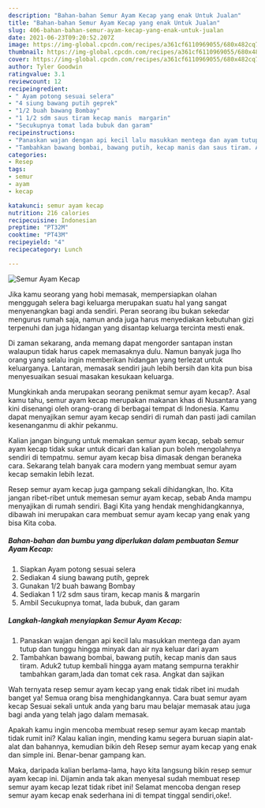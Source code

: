```yaml
---
description: "Bahan-bahan Semur Ayam Kecap yang enak Untuk Jualan"
title: "Bahan-bahan Semur Ayam Kecap yang enak Untuk Jualan"
slug: 406-bahan-bahan-semur-ayam-kecap-yang-enak-untuk-jualan
date: 2021-06-23T09:20:52.207Z
image: https://img-global.cpcdn.com/recipes/a361cf6110969055/680x482cq70/semur-ayam-kecap-foto-resep-utama.jpg
thumbnail: https://img-global.cpcdn.com/recipes/a361cf6110969055/680x482cq70/semur-ayam-kecap-foto-resep-utama.jpg
cover: https://img-global.cpcdn.com/recipes/a361cf6110969055/680x482cq70/semur-ayam-kecap-foto-resep-utama.jpg
author: Tyler Goodwin
ratingvalue: 3.1
reviewcount: 12
recipeingredient:
- " Ayam potong sesuai selera"
- "4 siung bawang putih geprek"
- "1/2 buah bawang Bombay"
- "1 1/2 sdm saus tiram kecap manis  margarin"
- "Secukupnya tomat lada bubuk dan garam"
recipeinstructions:
- "Panaskan wajan dengan api kecil lalu masukkan mentega dan ayam tutup dan tunggu hingga minyak dan air nya keluar dari ayam"
- "Tambahkan bawang bombai, bawang putih, kecap manis dan saus tiram. Aduk2 tutup kembali hingga ayam matang sempurna terakhir tambahkan garam,lada dan tomat cek rasa. Angkat dan sajikan"
categories:
- Resep
tags:
- semur
- ayam
- kecap

katakunci: semur ayam kecap 
nutrition: 216 calories
recipecuisine: Indonesian
preptime: "PT32M"
cooktime: "PT43M"
recipeyield: "4"
recipecategory: Lunch

---
```



![Semur Ayam Kecap](https://img-global.cpcdn.com/recipes/a361cf6110969055/680x482cq70/semur-ayam-kecap-foto-resep-utama.jpg)

Jika kamu seorang yang hobi memasak, mempersiapkan olahan menggugah selera bagi keluarga merupakan suatu hal yang sangat menyenangkan bagi anda sendiri. Peran seorang ibu bukan sekedar mengurus rumah saja, namun anda juga harus menyediakan kebutuhan gizi terpenuhi dan juga hidangan yang disantap keluarga tercinta mesti enak.

Di zaman  sekarang, anda memang dapat mengorder santapan instan walaupun tidak harus capek memasaknya dulu. Namun banyak juga lho orang yang selalu ingin memberikan hidangan yang terlezat untuk keluarganya. Lantaran, memasak sendiri jauh lebih bersih dan kita pun bisa menyesuaikan sesuai masakan kesukaan keluarga. 



Mungkinkah anda merupakan seorang penikmat semur ayam kecap?. Asal kamu tahu, semur ayam kecap merupakan makanan khas di Nusantara yang kini disenangi oleh orang-orang di berbagai tempat di Indonesia. Kamu dapat menyajikan semur ayam kecap sendiri di rumah dan pasti jadi camilan kesenanganmu di akhir pekanmu.

Kalian jangan bingung untuk memakan semur ayam kecap, sebab semur ayam kecap tidak sukar untuk dicari dan kalian pun boleh mengolahnya sendiri di tempatmu. semur ayam kecap bisa dimasak dengan beraneka cara. Sekarang telah banyak cara modern yang membuat semur ayam kecap semakin lebih lezat.

Resep semur ayam kecap juga gampang sekali dihidangkan, lho. Kita jangan ribet-ribet untuk memesan semur ayam kecap, sebab Anda mampu menyajikan di rumah sendiri. Bagi Kita yang hendak menghidangkannya, dibawah ini merupakan cara membuat semur ayam kecap yang enak yang bisa Kita coba.

<!--inarticleads1-->

##### Bahan-bahan dan bumbu yang diperlukan dalam pembuatan Semur Ayam Kecap:

1. Siapkan  Ayam potong sesuai selera
1. Sediakan 4 siung bawang putih, geprek
1. Gunakan 1/2 buah bawang Bombay
1. Sediakan 1 1/2 sdm saus tiram, kecap manis &amp; margarin
1. Ambil Secukupnya tomat, lada bubuk, dan garam




<!--inarticleads2-->

##### Langkah-langkah menyiapkan Semur Ayam Kecap:

1. Panaskan wajan dengan api kecil lalu masukkan mentega dan ayam tutup dan tunggu hingga minyak dan air nya keluar dari ayam
1. Tambahkan bawang bombai, bawang putih, kecap manis dan saus tiram. Aduk2 tutup kembali hingga ayam matang sempurna terakhir tambahkan garam,lada dan tomat cek rasa. Angkat dan sajikan




Wah ternyata resep semur ayam kecap yang enak tidak ribet ini mudah banget ya! Semua orang bisa menghidangkannya. Cara buat semur ayam kecap Sesuai sekali untuk anda yang baru mau belajar memasak atau juga bagi anda yang telah jago dalam memasak.

Apakah kamu ingin mencoba membuat resep semur ayam kecap mantab tidak rumit ini? Kalau kalian ingin, mending kamu segera buruan siapin alat-alat dan bahannya, kemudian bikin deh Resep semur ayam kecap yang enak dan simple ini. Benar-benar gampang kan. 

Maka, daripada kalian berlama-lama, hayo kita langsung bikin resep semur ayam kecap ini. Dijamin anda tak akan menyesal sudah membuat resep semur ayam kecap lezat tidak ribet ini! Selamat mencoba dengan resep semur ayam kecap enak sederhana ini di tempat tinggal sendiri,oke!.

